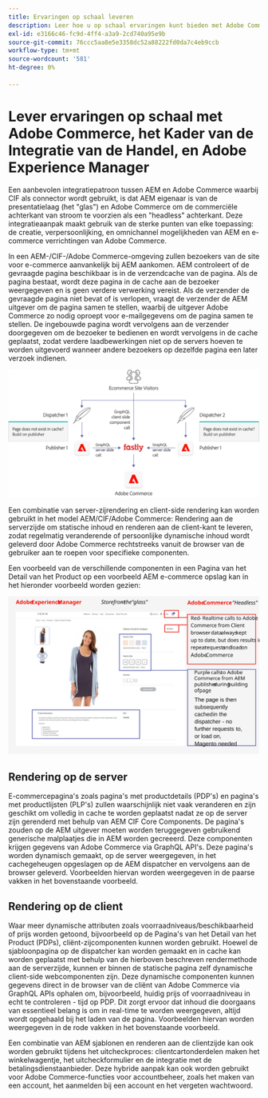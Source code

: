 ```yaml
---
title: Ervaringen op schaal leveren
description: Leer hoe u op schaal ervaringen kunt bieden met Adobe Commerce en Adobe Experience Manager.
exl-id: e3166c46-fc9d-4ff4-a3a9-2cd740a95e9b
source-git-commit: 76ccc5aa8e5e3358dc52a88222fd0da7c4eb9ccb
workflow-type: tm+mt
source-wordcount: '581'
ht-degree: 0%

---
```


# Lever ervaringen op schaal met Adobe Commerce, het Kader van de Integratie van de Handel, en Adobe Experience Manager

Een aanbevolen integratiepatroon tussen AEM en Adobe Commerce waarbij CIF als connector wordt gebruikt, is dat AEM eigenaar is van de presentatielaag (het &quot;glas&quot;) en Adobe Commerce om de commerciële achterkant van stroom te voorzien als een &quot;headless&quot; achterkant. Deze integratieaanpak maakt gebruik van de sterke punten van elke toepassing: de creatie, verpersoonlijking, en omnichannel mogelijkheden van AEM en e-commerce verrichtingen van Adobe Commerce.

In een AEM-/CIF-/Adobe Commerce-omgeving zullen bezoekers van de site voor e-commerce aanvankelijk bij AEM aankomen. AEM controleert of de gevraagde pagina beschikbaar is in de verzendcache van de pagina. Als de pagina bestaat, wordt deze pagina in de cache aan de bezoeker weergegeven en is geen verdere verwerking vereist. Als de verzender de gevraagde pagina niet bevat of is verlopen, vraagt de verzender de AEM uitgever om de pagina samen te stellen, waarbij de uitgever Adobe Commerce zo nodig oproept voor e-mailgegevens om de pagina samen te stellen. De ingebouwde pagina wordt vervolgens aan de verzender doorgegeven om de bezoeker te bedienen en wordt vervolgens in de cache geplaatst, zodat verdere laadbewerkingen niet op de servers hoeven te worden uitgevoerd wanneer andere bezoekers op dezelfde pagina een later verzoek indienen.

![Overzichtsdiagram van de Adobe Ervaring Manager en de architectuur van Adobe Commerce](../assets/commerce-at-scale/overview.png)

Een combinatie van server-zijrendering en client-side rendering kan worden gebruikt in het model AEM/CIF/Adobe Commerce: Rendering aan de serverzijde om statische inhoud en renderen aan de client-kant te leveren, zodat regelmatig veranderende of persoonlijke dynamische inhoud wordt geleverd door Adobe Commerce rechtstreeks vanuit de browser van de gebruiker aan te roepen voor specifieke componenten.

Een voorbeeld van de verschillende componenten in een Pagina van het Detail van het Product op een voorbeeld AEM e-commerce opslag kan in het hieronder voorbeeld worden gezien:

![Overzichtsdiagram van de Adobe Ervaring Manager en de architectuur van Adobe Commerce](../assets/commerce-at-scale/product-details-page.svg)

## Rendering op de server

E-commercepagina&#39;s zoals pagina&#39;s met productdetails (PDP&#39;s) en pagina&#39;s met productlijsten (PLP&#39;s) zullen waarschijnlijk niet vaak veranderen en zijn geschikt om volledig in cache te worden geplaatst nadat ze op de server zijn gerenderd met behulp van AEM CIF Core Components. De pagina&#39;s zouden op de AEM uitgever moeten worden teruggegeven gebruikend generische malplaatjes die in AEM worden gecreeerd. Deze componenten krijgen gegevens van Adobe Commerce via GraphQL API&#39;s. Deze pagina&#39;s worden dynamisch gemaakt, op de server weergegeven, in het cachegeheugen opgeslagen op de AEM dispatcher en vervolgens aan de browser geleverd. Voorbeelden hiervan worden weergegeven in de paarse vakken in het bovenstaande voorbeeld.

## Rendering op de client

Waar meer dynamische attributen zoals voorraadniveaus/beschikbaarheid of prijs worden getoond, bijvoorbeeld op de Pagina&#39;s van het Detail van het Product (PDPs), cliënt-zijcomponenten kunnen worden gebruikt. Hoewel de sjabloonpagina op de dispatcher kan worden gemaakt en in cache kan worden geplaatst met behulp van de hierboven beschreven rendermethode aan de serverzijde, kunnen er binnen de statische pagina zelf dynamische client-side webcomponenten zijn. Deze dynamische componenten kunnen gegevens direct in de browser van de cliënt van Adobe Commerce via GraphQL APIs ophalen om, bijvoorbeeld, huidig prijs of voorraadniveau in echt te controleren - tijd op PDP. Dit zorgt ervoor dat inhoud die doorgaans van essentieel belang is om in real-time te worden weergegeven, altijd wordt opgehaald bij het laden van de pagina. Voorbeelden hiervan worden weergegeven in de rode vakken in het bovenstaande voorbeeld.

Een combinatie van AEM sjablonen en renderen aan de clientzijde kan ook worden gebruikt tijdens het uitcheckproces: clientcartonderdelen maken het winkelwagentje, het uitcheckformulier en de integratie met de betalingsdienstaanbieder. Deze hybride aanpak kan ook worden gebruikt voor Adobe Commerce-functies voor accountbeheer, zoals het maken van een account, het aanmelden bij een account en het vergeten wachtwoord.
